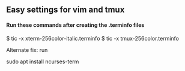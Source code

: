 ## Easy settings for vim and tmux


#### Run these commands after creating the .terminfo files


$ tic -x xterm-256color-italic.terminfo
$ tic -x tmux-256color.terminfo

Alternate fix: run

sudo apt install ncurses-term

